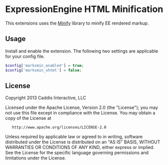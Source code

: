 # ExpressionEngine HTML Minification

This extensions uses the [Minify](https://code.google.com/p/minify/) library to minify EE rendered markup.

## Usage

Install and enable the extension. The following two settings are applicable for your config file.

```php
$config['marksmin_enabled'] = true;
$config['marksmin_xhtml'] = false;
```

## License

Copyright 2013 Caddis Interactive, LLC

   Licensed under the Apache License, Version 2.0 (the "License");
   you may not use this file except in compliance with the License.
   You may obtain a copy of the License at

       http://www.apache.org/licenses/LICENSE-2.0

   Unless required by applicable law or agreed to in writing, software
   distributed under the License is distributed on an "AS IS" BASIS,
   WITHOUT WARRANTIES OR CONDITIONS OF ANY KIND, either express or implied.
   See the License for the specific language governing permissions and
   limitations under the License.